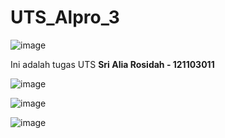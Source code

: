 # UTS_Alpro_3

![image](https://github.com/scientyxx/UTS_Alpro3/assets/112847958/1251d76e-3d9b-4a7e-872f-1211c049e71f)

Ini adalah tugas UTS **Sri Alia Rosidah - 121103011** 


![image](https://github.com/scientyxx/UTS_Alpro3/assets/112847958/0cadaac0-df0d-43c2-8ee6-47c4f6a06578)

![image](https://github.com/scientyxx/UTS_Alpro3/assets/112847958/b1cac92b-9256-4b8e-9f5b-240fad62c65d)

![image](https://github.com/scientyxx/UTS_Alpro3/assets/112847958/e2aa8d03-424f-41b3-9866-c79d74e74ad4)

